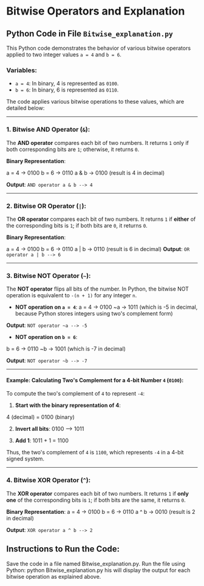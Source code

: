 # Bitwise Operators and Explanation

## Python Code in File `Bitwise_explanation.py`

This Python code demonstrates the behavior of various bitwise operators applied to two integer values `a = 4` and `b = 6`.

### Variables:
- `a = 4`: In binary, 4 is represented as `0100`.
- `b = 6`: In binary, 6 is represented as `0110`.

The code applies various bitwise operations to these values, which are detailed below:

---

### 1. Bitwise AND Operator (`&`):
The **AND operator** compares each bit of two numbers. It returns `1` only if both corresponding bits are `1`; otherwise, it returns `0`.

**Binary Representation**:

a = 4 -> 0100 b = 6 -> 0110
a & b -> 0100 (result is 4 in decimal)

**Output**: `AND operator a & b --> 4`

---

### 2. Bitwise OR Operator (`|`):
The **OR operator** compares each bit of two numbers. It returns `1` if **either** of the corresponding bits is `1`; if both bits are `0`, it returns `0`.

**Binary Representation**:

a = 4 -> 0100 b = 6 -> 0110
a | b -> 0110 (result is 6 in decimal)
**Output**: `OR operator a | b --> 6`

---

### 3. Bitwise NOT Operator (`~`):
The **NOT operator** flips all bits of the number. In Python, the bitwise NOT operation is equivalent to `-(n + 1)` for any integer `n`.

- **NOT operation on `a = 4`**:
a = 4 -> 0100 
~a -> 1011 (which is -5 in decimal, because Python stores integers using two's complement form)

**Output**: `NOT operator ~a --> -5`

- **NOT operation on `b = 6`**:

b = 6 -> 0110 
~b -> 1001 (which is -7 in decimal)

**Output**: `NOT operator ~b --> -7`

---

#### Example: Calculating Two's Complement for a 4-bit Number `4` (`0100`):

To compute the two's complement of `4` to represent `-4`:

1. **Start with the binary representation of 4**:

4 (decimal) = 0100 (binary)

2. **Invert all bits**:
0100 --> 1011

3. **Add 1**:
1011 + 1 = 1100

Thus, the two's complement of `4` is `1100`, which represents `-4` in a 4-bit signed system.

---

### 4. Bitwise XOR Operator (`^`):
The **XOR operator** compares each bit of two numbers. It returns `1` if **only one** of the corresponding bits is `1`; if both bits are the same, it returns `0`.

**Binary Representation**:
a = 4 -> 0100 b = 6 -> 0110
a ^ b -> 0010 (result is 2 in decimal)

**Output**: `XOR operator a ^ b --> 2`

## Instructions to Run the Code:
Save the code in a file named Bitwise_explanation.py.
Run the file using Python:
    python Bitwise_explanation.py
his will display the output for each bitwise operation as explained above.







